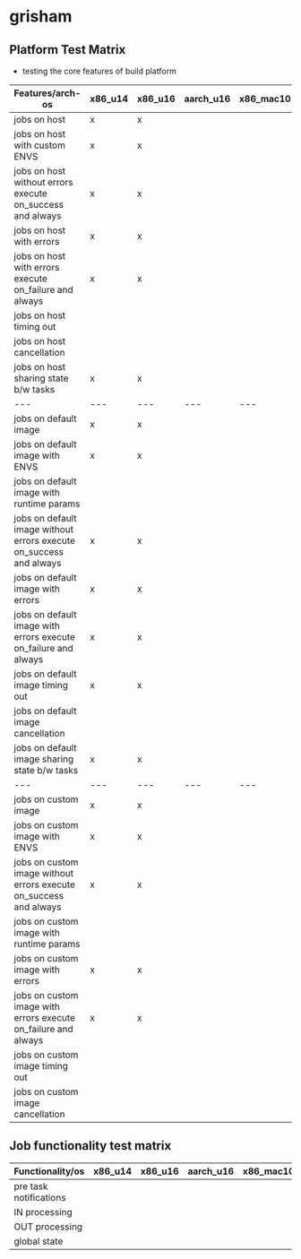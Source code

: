 # grisham

## Platform Test Matrix

- testing the core features of build platform

|Features/arch-os|x86_u14|x86_u16|aarch_u16|x86_mac10|x86_win16|
|---|---|---|---|---|---|
|jobs on host|x|x|||
|jobs on host with custom ENVS|x|x|||
|jobs on host without errors execute on_success and always|x|x|||
|jobs on host with errors|x|x|||
|jobs on host with errors execute on_failure and always|x|x|||
|jobs on host timing out|||||
|jobs on host cancellation|||||
|jobs on host sharing state b/w tasks|x|x|||
|---|---|---|---|---|---|
|jobs on default image|x|x|||
|jobs on default image with ENVS|x|x|||
|jobs on default image with runtime params|||||
|jobs on default image without errors execute on_success and always|x|x|||
|jobs on default image with errors|x|x|||
|jobs on default image with errors execute on_failure and always|x|x|||
|jobs on default image timing out|x|x|||
|jobs on default image cancellation|||||
|jobs on default image sharing state b/w tasks|x|x|||
|---|---|---|---|---|---|
|jobs on custom image|x|x|||
|jobs on custom image with ENVS|x|x|||
|jobs on custom image without errors execute on_success and always|x|x|||
|jobs on custom image with runtime params|||||
|jobs on custom image with errors|x|x|||
|jobs on custom image with errors execute on_failure and always|x|x|||
|jobs on custom image timing out|||||
|jobs on custom image cancellation|||||

## Job functionality test matrix

|Functionality/os|x86_u14|x86_u16|aarch_u16|x86_mac10|x86_win16|
|---|---|---|---|---|---|
|pre task notifications||||||
|IN processing||||||
|OUT processing||||||
|global state||||||
